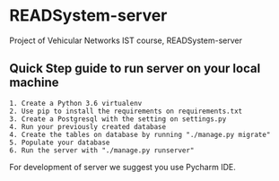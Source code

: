 # READSystem-server
Project of Vehicular Networks IST course, READSystem-server

Quick Step guide to run server on your local machine
--------------------------------------------------------
	1. Create a Python 3.6 virtualenv
	2. Use pip to install the requirements on requirements.txt
	3. Create a Postgresql with the setting on settings.py
	4. Run your previously created database
	4. Create the tables on database by running "./manage.py migrate"
	5. Populate your database
	6. Run the server with "./manage.py runserver"

For development of server we suggest you use Pycharm IDE.